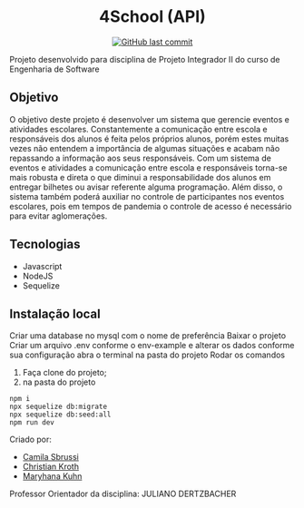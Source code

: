 <h1 align="center"> 4School (API) </h1>

<p align="center">
 
  <a href="https://github.com/camisbrussi/4School_API/commits/master">
    <img alt="GitHub last commit" src="https://img.shields.io/github/last-commit/camisbrussi/4School_API">
  </a>

</p>

Projeto desenvolvido para disciplina de Projeto Integrador II do curso de Engenharia de Software

## Objetivo

O objetivo deste projeto é desenvolver um sistema que gerencie eventos e atividades escolares. Constantemente a comunicação entre escola e responsáveis dos alunos é feita pelos próprios alunos, porém estes muitas vezes não entendem a importância de algumas situações e acabam não repassando a informação aos seus responsáveis.
Com um sistema de eventos e atividades a comunicação entre escola e responsáveis torna-se mais robusta e direta o que diminui a responsabilidade dos alunos em entregar bilhetes ou avisar referente alguma programação.
Além disso, o sistema também poderá auxiliar no controle de participantes nos eventos escolares, pois em tempos de pandemia o controle de acesso é necessário para evitar aglomerações.  


## Tecnologias
- Javascript
- NodeJS
- Sequelize

## Instalação local
Criar uma database no mysql com o nome de preferência
Baixar o projeto 
Criar um arquivo .env conforme o env-example e alterar os dados conforme sua configuração
abra o terminal na pasta do projeto 
Rodar os comandos 

1. Faça clone do projeto;
2. na pasta do projeto
  ```
  npm i 
  npx sequelize db:migrate 
  npx sequelize db:seed:all
  npm run dev
  ``` 

Criado por:
- [Camila Sbrussi](https://github.com/camisbrussi/) 
- [Christian Kroth](https://github.com/chriskroth/) 
- [Maryhana Kuhn](https://github.com/maryhanakuhn/) 

Professor Orientador da disciplina: JULIANO DERTZBACHER


